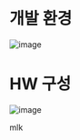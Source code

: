 # 개발 환경
![image](https://github.com/ROIIVELAB/CAKitViewer-in-Linux_for-USB-Camera/assets/165998118/ab86ac52-4dbc-4323-a345-f369619706a3)



# HW 구성
![image](https://github.com/ROIIVELAB/CAKitViewer-in-Linux_for-USB-Camera/assets/165998118/7ba0306f-7fa2-4537-bc26-5e68fa8cdb9f)

mlk
